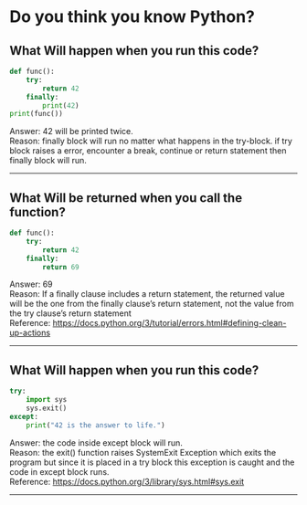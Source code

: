 # Do you think you know Python?

## What Will happen when you run this code?

```python
def func():
    try:
        return 42
    finally:
        print(42)
print(func())
```

Answer: 42 will be printed twice.  
Reason: finally block will run no matter what happens in the try-block. if try block raises a error, encounter a break, continue or return statement then finally block will run.  

---

## What Will be returned when you call the function?

```python
def func():
    try:
        return 42
    finally:
        return 69
```

Answer: 69  
Reason: If a finally clause includes a return statement, the returned value will be the one from the finally clause’s return statement, not the value from the try clause’s return statement  
Reference: https://docs.python.org/3/tutorial/errors.html#defining-clean-up-actions  

---

## What Will happen when you run this code?

```python
try:
    import sys
    sys.exit()
except:
    print("42 is the answer to life.")
```

Answer: the code inside except block will run.  
Reason: the exit() function raises SystemExit Exception which exits the program but since it is placed in a try block this exception is caught and the code in except block runs.  
Reference: https://docs.python.org/3/library/sys.html#sys.exit  

---
